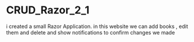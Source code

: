 # CRUD_Razor_2_1
i created a small Razor Application. in this website we can add books , edit them and delete and show notifications to confirm changes we made
